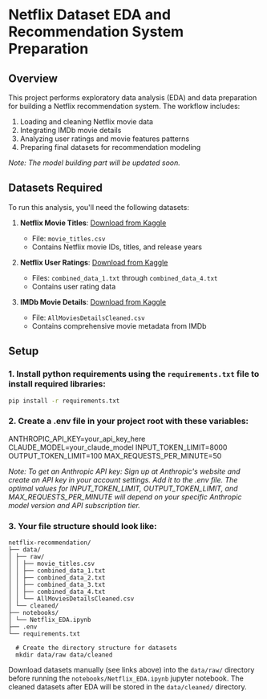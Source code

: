 # Netflix Dataset EDA and Recommendation System Preparation

## Overview
This project performs exploratory data analysis (EDA) and data preparation for building a Netflix recommendation system. The workflow includes:
1. Loading and cleaning Netflix movie data
2. Integrating IMDb movie details
3. Analyzing user ratings and movie features patterns
4. Preparing final datasets for recommendation modeling

*Note: The model building part will be updated soon.*

## Datasets Required
To run this analysis, you'll need the following datasets:

1. **Netflix Movie Titles**: [Download from Kaggle](https://www.kaggle.com/datasets/netflix-inc/netflix-prize-data)
   - File: `movie_titles.csv`
   - Contains Netflix movie IDs, titles, and release years

2. **Netflix User Ratings**: [Download from Kaggle](https://www.kaggle.com/datasets/netflix-inc/netflix-prize-data)
   - Files: `combined_data_1.txt` through `combined_data_4.txt`
   - Contains user rating data

3. **IMDb Movie Details**: [Download from Kaggle](https://www.kaggle.com/datasets/stephanerappeneau/350-000-movies-from-themoviedborg)
   - File: `AllMoviesDetailsCleaned.csv`
   - Contains comprehensive movie metadata from IMDb

## Setup

### 1. Install python requirements using the `requirements.txt` file to install required libraries:

```bash
pip install -r requirements.txt
```

### 2. Create a .env file in your project root with these variables: 

ANTHROPIC_API_KEY=your_api_key_here
CLAUDE_MODEL=your_claude_model
INPUT_TOKEN_LIMIT=8000 
OUTPUT_TOKEN_LIMIT=100
MAX_REQUESTS_PER_MINUTE=50

*Note:
To get an Anthropic API key:
Sign up at Anthropic's website and create an API key in your account settings.
Add it to the .env file.
The optimal values for INPUT_TOKEN_LIMIT, OUTPUT_TOKEN_LIMIT, and MAX_REQUESTS_PER_MINUTE will depend on your specific Anthropic model version and API subscription tier.*

### 3. Your file structure should look like:
```
netflix-recommendation/
├── data/
│ ├── raw/
│ │ ├── movie_titles.csv
│ │ ├── combined_data_1.txt
│ │ ├── combined_data_2.txt
│ │ ├── combined_data_3.txt
│ │ ├── combined_data_4.txt
│ │ └── AllMoviesDetailsCleaned.csv
│ └── cleaned/
├── notebooks/
│ └── Netflix_EDA.ipynb
├── .env
└── requirements.txt
```

 ```
   # Create the directory structure for datasets
   mkdir data/raw data/cleaned
```
Download datasets manually (see links above) into the `data/raw/` directory before running the `notebooks/Netflix_EDA.ipynb` jupyter notebook. The cleaned datasets after EDA will be stored in the `data/cleaned/` directory.

